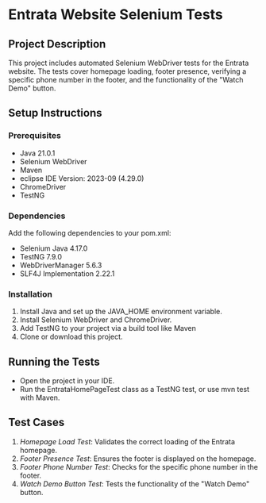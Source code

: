 # Entrata Website Selenium Tests

## Project Description
This project includes automated Selenium WebDriver tests for the Entrata website. The tests cover homepage loading, footer presence, verifying a specific phone number in the footer, and the functionality of the "Watch Demo" button.

## Setup Instructions
### Prerequisites
- Java 21.0.1
- Selenium WebDriver
- Maven
- eclipse IDE Version: 2023-09 (4.29.0)
- ChromeDriver
- TestNG

### Dependencies
Add the following dependencies to your pom.xml:
- Selenium Java 4.17.0
- TestNG 7.9.0
- WebDriverManager 5.6.3
-  SLF4J Implementation 2.22.1

### Installation
1. Install Java and set up the JAVA_HOME environment variable.
2. Install Selenium WebDriver and ChromeDriver.
3. Add TestNG to your project via a build tool like Maven 
4. Clone or download this project.

## Running the Tests
- Open the project in your IDE.
- Run the EntrataHomePageTest class as a TestNG test, or use mvn test with Maven.

## Test Cases
1. *Homepage Load Test*: Validates the correct loading of the Entrata homepage.
2. *Footer Presence Test*: Ensures the footer is displayed on the homepage.
3. *Footer Phone Number Test*: Checks for the specific phone number in the footer.
4. *Watch Demo Button Test*: Tests the functionality of the "Watch Demo" button.

